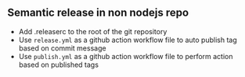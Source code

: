 ## Semantic release in non nodejs repo

- Add .releaserc to the root of the git repository
- Use `release.yml` as a github action workflow file to auto publish tag based on commit message
- Use `publish.yml` as a github action workflow file to perform action based on published tags